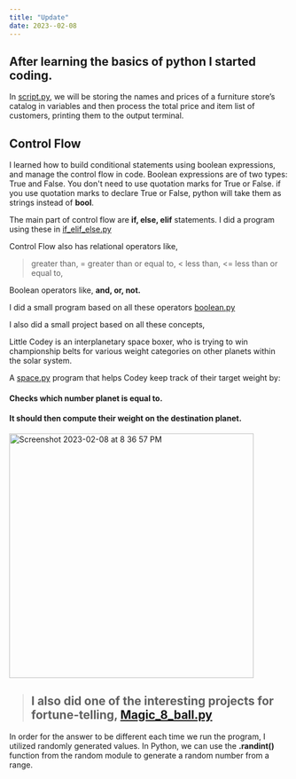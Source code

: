 ```yaml
---
title: "Update"
date: 2023--02-08
---
```


## After learning the basics of python I started coding.
In [script.py](https://github.com/Sharath8599/Learning-python/blob/main/code/script.py), we will be storing the names and prices of a furniture store’s catalog in variables and then process the total price and item list of customers, printing them to the output terminal.
## Control Flow
I learned how to build conditional statements using boolean expressions, and manage the control flow in code.
Boolean expressions are of two types: True and False.
You don't need to use quotation marks for True or False. if you use quotation marks to declare True or False, python will take them as strings instead of **bool**.

The main part of control flow are **if, else, elif** statements.
I did a program using these in [if_elif_else.py](https://github.com/Sharath8599/Learning-python/blob/main/code/if_elif_else.py)

Control Flow also has relational operators like,
> greater than,
>= greater than or equal to,
< less than,
<= less than or equal to,

Boolean operators like, **and, or, not.**

I did a small program based on all these operators [boolean.py](https://github.com/Sharath8599/Learning-python/blob/main/code/boolean.py)

I also did a small project based on all these concepts,

Little Codey is an interplanetary space boxer, who is trying to win championship belts for various weight categories on other planets within the solar system.

A [space.py](https://github.com/Sharath8599/Learning-python/blob/main/code/space.py) program that helps Codey keep track of their target weight by:

#### Checks which number planet is equal to.
#### It should then compute their weight on the destination planet.
<img width="441" alt="Screenshot 2023-02-08 at 8 36 57 PM" src="https://user-images.githubusercontent.com/39335456/217703705-74d4b1e9-d1f7-4bec-b626-bd278a0e8832.png">

>## I also did one of the interesting projects for fortune-telling, [Magic_8_ball.py](https://github.com/Sharath8599/Learning-python/blob/main/code/Magic_8_ball.py)
In order for the answer to be different each time we run the program, I utilized randomly generated values. In Python, we can use the **.randint()** function from the random module to generate a random number from a range.

